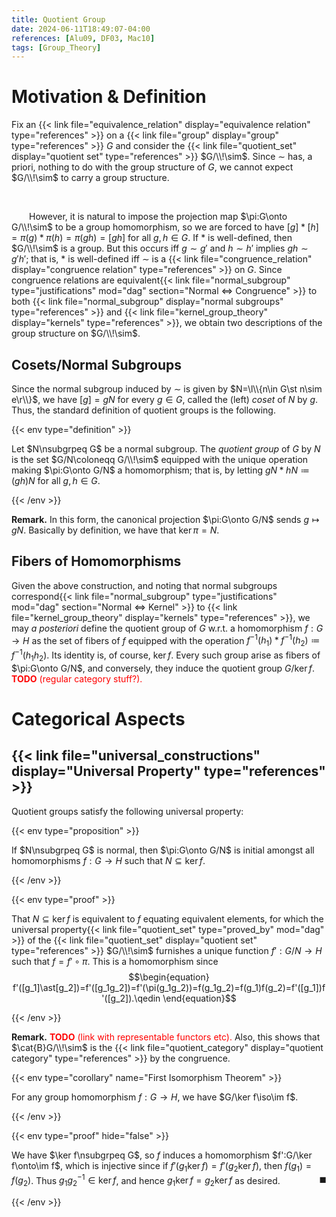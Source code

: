 ```yaml
---
title: Quotient Group
date: 2024-06-11T18:49:07-04:00
references: [Alu09, DF03, Mac10]
tags: [Group_Theory]
---
```


# Motivation & Definition

Fix an {{< link file="equivalence_relation" display="equivalence relation" type="references" >}} on a {{< link file="group" display="group" type="references" >}} $G$ and consider the {{< link file="quotient_set" display="quotient set" type="references" >}} $G/\\!\sim$. Since $\sim$ has, a priori, nothing to do with the group structure of $G$, we cannot expect $G/\\!\sim$ to carry a group structure.

<br>

&emsp;&emsp;However, it is natural to impose the projection map $\pi:G\onto G/\\!\sim$ to be a group homomorphism, so we are forced to have $[g]\ast[h]=\pi(g)\ast\pi(h)=\pi(gh)=[gh]$ for all $g,h\in G$. If $\ast$ is well-defined, then $G/\\!\sim$ is a group. But this occurs iff $g\sim g'$ and $h\sim h'$ implies $gh\sim g'h'$; that is, $\ast$ is well-defined iff $\sim$ is a {{< link file="congruence_relation" display="congruence relation" type="references" >}} on $G$. Since congruence relations are equivalent{{< link file="normal_subgroup" type="justifications" mod="dag" section="Normal $\Leftrightarrow$ Congruence" >}} to both {{< link file="normal_subgroup" display="normal subgroups" type="references" >}} and {{< link file="kernel_group_theory" display="kernels" type="references" >}}, we obtain two descriptions of the group structure on $G/\\!\sim$.

<div class="space"></div>

## Cosets/Normal Subgroups

Since the normal subgroup induced by $\sim$ is given by $N=\l\\{n\in G\st n\sim e\r\\}$, we have $[g]=gN$ for every $g\in G$, called the (left) *coset* of $N$ by $g$. Thus, the standard definition of quotient groups is the following.

{{< env type="definition" >}}

Let $N\nsubgrpeq G$ be a normal subgroup. The *quotient group* of $G$ by $N$ is the set $G/N\coloneqq G/\\!\sim$ equipped with the unique operation making $\pi:G\onto G/N$ a homomorphism; that is, by letting $gN\ast hN\coloneqq(gh)N$ for all $g,h\in G$.

{{< /env >}}

<div class="space"></div>

**Remark.** In this form, the canonical projection $\pi:G\onto G/N$ sends $g\mapsto gN$. Basically by definition, we have that $\ker\pi=N$.

<div class="space"></div>

## Fibers of Homomorphisms

Given the above construction, and noting that normal subgroups correspond{{< link file="normal_subgroup" type="justifications" mod="dag" section="Normal $\Leftrightarrow$ Kernel" >}} to {{< link file="kernel_group_theory" display="kernels" type="references" >}}, we may *a posteriori* define the quotient group of $G$ w.r.t. a homomorphism $f:G\to H$ as the set of fibers of $f$ equipped with the operation $f^{-1}(h_1)\ast f^{-1}(h_2)\coloneqq f^{-1}(h_1h_2)$. Its identity is, of course, $\ker f$. Every such group arise as fibers of $\pi:G\onto G/N$, and conversely, they induce the quotient group $G/\ker f$. <span style="color:red">**TODO** (regular category stuff?).</span>

# Categorical Aspects

## {{< link file="universal_constructions" display="Universal Property" type="references" >}}

Quotient groups satisfy the following universal property:

{{< env type="proposition" >}}

If $N\nsubgrpeq G$ is normal, then $\pi:G\onto G/N$ is initial amongst all homomorphisms $f:G\to H$ such that $N\subseteq\ker f$.

{{< /env >}}

{{< env type="proof" >}}

That $N\subseteq\ker f$ is equivalent to $f$ equating equivalent elements, for which the universal property{{< link file="quotient_set" type="proved_by" mod="dag" >}} of the {{< link file="quotient_set" display="quotient set" type="references" >}} $G/\\!\sim$ furnishes a unique function $f':G/N\to H$ such that $f=f'\circ\pi$. This is a homomorphism since
$$\begin{equation}
    f'([g_1]\ast[g_2])=f'([g_1g_2])=f'(\pi(g_1g_2))=f(g_1g_2)=f(g_1)f(g_2)=f'([g_1])f'([g_2]).\qedin
\end{equation}$$

{{< /env >}}

<div class="space"></div>

**Remark.** <span style="color:red">**TODO** (link with representable functors etc).</span> Also, this shows that $\cat{B}G/\\!\sim$ is the {{< link file="quotient_category" display="quotient category" type="references" >}} by the congruence.

{{< env type="corollary" name="First Isomorphism Theorem" >}}

For any group homomorphism $f:G\to H$, we have $G/\ker f\iso\im f$.

{{< /env >}}

{{< env type="proof" hide="false" >}}

We have $\ker f\nsubgrpeq G$, so $f$ induces a homomorphism $f':G/\ker f\onto\im f$, which is injective since if $f'(g_1\ker f)=f'(g_2\ker f)$, then $f(g_1)=f(g_2)$. Thus $g_1g_2^{-1}\in\ker f$, and hence $g_1\ker f=g_2\ker f$ as desired.<span style="float:right;">$\blacksquare$</span>

{{< /env >}}

<div class="space"></div>
